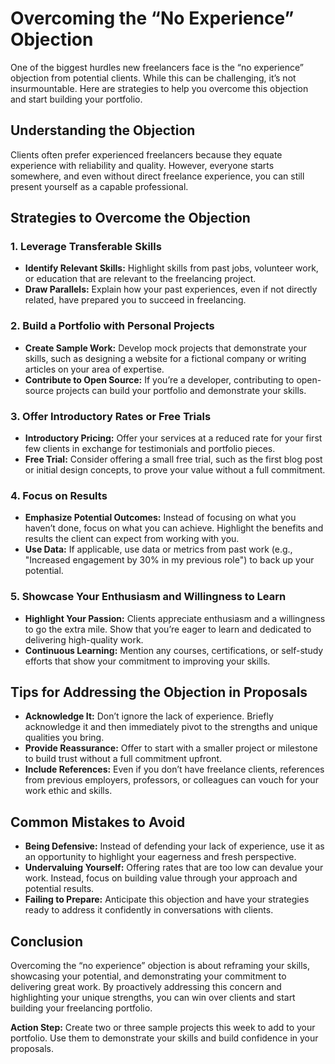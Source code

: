 # Overcoming the “No Experience” Objection

One of the biggest hurdles new freelancers face is the “no experience” objection from potential clients. While this can be challenging, it’s not insurmountable. Here are strategies to help you overcome this objection and start building your portfolio.

## Understanding the Objection

Clients often prefer experienced freelancers because they equate experience with reliability and quality. However, everyone starts somewhere, and even without direct freelance experience, you can still present yourself as a capable professional.

## Strategies to Overcome the Objection

### 1. **Leverage Transferable Skills**

- **Identify Relevant Skills:** Highlight skills from past jobs, volunteer work, or education that are relevant to the freelancing project.
- **Draw Parallels:** Explain how your past experiences, even if not directly related, have prepared you to succeed in freelancing.

### 2. **Build a Portfolio with Personal Projects**

- **Create Sample Work:** Develop mock projects that demonstrate your skills, such as designing a website for a fictional company or writing articles on your area of expertise.
- **Contribute to Open Source:** If you’re a developer, contributing to open-source projects can build your portfolio and demonstrate your skills.

### 3. **Offer Introductory Rates or Free Trials**

- **Introductory Pricing:** Offer your services at a reduced rate for your first few clients in exchange for testimonials and portfolio pieces.
- **Free Trial:** Consider offering a small free trial, such as the first blog post or initial design concepts, to prove your value without a full commitment.

### 4. **Focus on Results**

- **Emphasize Potential Outcomes:** Instead of focusing on what you haven’t done, focus on what you can achieve. Highlight the benefits and results the client can expect from working with you.
- **Use Data:** If applicable, use data or metrics from past work (e.g., "Increased engagement by 30% in my previous role") to back up your potential.

### 5. **Showcase Your Enthusiasm and Willingness to Learn**

- **Highlight Your Passion:** Clients appreciate enthusiasm and a willingness to go the extra mile. Show that you’re eager to learn and dedicated to delivering high-quality work.
- **Continuous Learning:** Mention any courses, certifications, or self-study efforts that show your commitment to improving your skills.

## Tips for Addressing the Objection in Proposals

- **Acknowledge It:** Don’t ignore the lack of experience. Briefly acknowledge it and then immediately pivot to the strengths and unique qualities you bring.
- **Provide Reassurance:** Offer to start with a smaller project or milestone to build trust without a full commitment upfront.
- **Include References:** Even if you don’t have freelance clients, references from previous employers, professors, or colleagues can vouch for your work ethic and skills.

## Common Mistakes to Avoid

- **Being Defensive:** Instead of defending your lack of experience, use it as an opportunity to highlight your eagerness and fresh perspective.
- **Undervaluing Yourself:** Offering rates that are too low can devalue your work. Instead, focus on building value through your approach and potential results.
- **Failing to Prepare:** Anticipate this objection and have your strategies ready to address it confidently in conversations with clients.

## Conclusion

Overcoming the “no experience” objection is about reframing your skills, showcasing your potential, and demonstrating your commitment to delivering great work. By proactively addressing this concern and highlighting your unique strengths, you can win over clients and start building your freelancing portfolio.

**Action Step:** Create two or three sample projects this week to add to your portfolio. Use them to demonstrate your skills and build confidence in your proposals.
